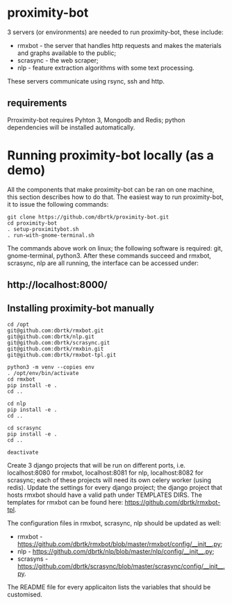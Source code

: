 # proximity-bot

3 servers (or environments) are needed to run proximity-bot, these include: 
* rmxbot - the server that handles http requests and makes the materials and graphs available to the public;
* scrasync - the web scraper;
* nlp - feature extraction algorithms with some text processing.

These servers communicate using rsync, ssh and http. 

## requirements
Prroximity-bot requires Pyhton 3, Mongodb and Redis; python dependencies will be installed automatically. 

# Running proximity-bot locally (as a demo)
All the components that make proximity-bot can be ran on one machine, this section describes how to do that. 
The easiest way to run proximity-bot, it to issue the following commands:
```
git clone https://github.com/dbrtk/proximity-bot.git
cd proximity-bot
. setup-proximitybot.sh
. run-with-gnome-terminal.sh
```
The commands above work on linux; the following software is required: git, gnome-terminal, python3.
After these commands succeed and rmxbot, scrasync, nlp are all running, the interface can be accessed under:
## http://localhost:8000/




## Installing proximity-bot manually
```
cd /opt
git@github.com:dbrtk/rmxbot.git
git@github.com:dbrtk/nlp.git
git@github.com:dbrtk/scrasync.git
git@github.com:dbrtk/rmxbin.git
git@github.com:dbrtk/rmxbot-tpl.git

python3 -m venv --copies env
. /opt/env/bin/activate
cd rmxbot
pip install -e .
cd ..

cd nlp
pip install -e . 
cd ..

cd scrasync
pip install -e .
cd ..

deactivate
```
Create 3 django projects that will be run on different ports, i.e. localhost:8080 for rmxbot, localhost:8081 for nlp, localhost:8082 for scrasync; each of these projects will need its own celery worker (using redis). Update the settings for every django project; the django project that hosts rmxbot should have a valid path under TEMPLATES DIRS. The templates for rmxbot can be found here: https://github.com/dbrtk/rmxbot-tpl.

The configuration files in rmxbot, scrasync, nlp should be updated as well:
* rmxbot - https://github.com/dbrtk/rmxbot/blob/master/rmxbot/config/__init__.py;
* nlp - https://github.com/dbrtk/nlp/blob/master/nlp/config/__init__.py;
* scrasyns - https://github.com/dbrtk/scrasync/blob/master/scrasync/config/__init__.py.

The README file for every applicaiton lists the variables that should be customised.
